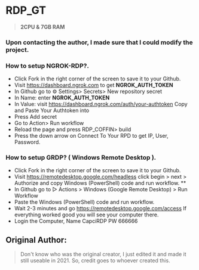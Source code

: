# RDP_GT

> **2CPU & 7GB RAM**

### Upon contacting the author, I made sure that I could modify the project. 

### How to setup NGROK-RDP?.

* Click Fork in the right corner of the screen to save it to your Github.
* Visit https://dashboard.ngrok.com to get **NGROK_AUTH_TOKEN**
* In Github go to ⚙ Settings> Secrets> New repository secret
* In Name: enter **NGROK_AUTH_TOKEN**
* In Value: visit https://dashboard.ngrok.com/auth/your-authtoken Copy and Paste Your Authtoken into
* Press Add secret
* Go to Action> Run workflow
* Reload the page and press RDP_COFFIN> build
* Press the down arrow on Connect To Your RPD to get IP, User, Password.

### How to setup GRDP? ( Windows Remote Desktop ). 

* Click Fork in the right corner of the screen to save it to your Github.
* Visit https://remotedesktop.google.com/headless click begin > next > Authorize and copy Windows (PowerShell) code and run workflow. **
* In Github go to ▷ Actions > Windows (Google Remote Desktop) > Run Workflow
* Paste the Windows (PowerShell) code and run workflow.
* Wait 2-3 minutes and go https://remotedesktop.google.com/access If everything worked good you will see your computer there.
* Login the Computer, Name CapciRDP PW 666666 


## Original Author:
> Don't know who was the original creator, I just edited it and made it still useable in 2021. So, credit goes to whoever created this.
